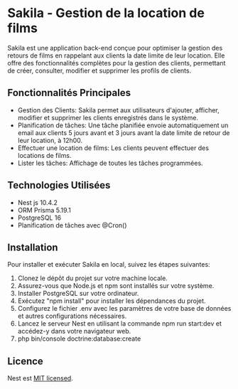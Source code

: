 # Sakila -  Gestion de la location de films

Sakila est une application back-end conçue pour optimiser la gestion des retours de films en rappelant aux clients la date limite de leur location. Elle offre des fonctionnalités complètes pour la gestion des clients, permettant de créer, consulter, modifier et supprimer les profils de clients.

## Fonctionnalités Principales

<ul>
  <li>Gestion des Clients: Sakila permet aux utilisateurs d'ajouter, afficher, modifier et supprimer les clients enregistrés dans le système.</li>
  <li>Planification de tâches: Une tâche planifiée envoie automatiquement un email aux clients 5 jours avant et 3 jours avant la date limite de retour de leur location, à          12h00.</li>
  <li>Effectuer une location de films: Les clients peuvent effectuer des locations de films.</li>
  <li>Lister les tâches: Affichage de toutes les tâches programmées.</li>
</ul>  

## Technologies Utilisées

<ul>
  <li>Nest js 10.4.2</li>
  <li>ORM Prisma 5.19.1</li>
  <li>PostgreSQL 16</li>
  <li>Planification de tâches avec @Cron()</li>
</ul>  

## Installation 

Pour installer et exécuter Sakila en local, suivez les étapes suivantes:

<ol>
  <li>Clonez le dépôt du projet sur votre machine locale.</li>
  <li>Assurez-vous que Node.js et npm sont installés sur votre système.</li>
  <li>Installer PostgreSQL sur votre ordinateur.</li>
  <li>Exécutez "npm install" pour installer les dépendances du projet.</li>
  <li>Configurez le fichier .env avec les paramètres de votre base de données et autres configurations nécessaires.</li>
  <li>Lancez le serveur Nest en utilisant la commande npm run start:dev et accédez-y dans votre navigateur web.</li>
  <li>php bin/console doctrine:database:create</li>
</ol> 

## Licence

Nest est [MIT licensed](LICENSE).
